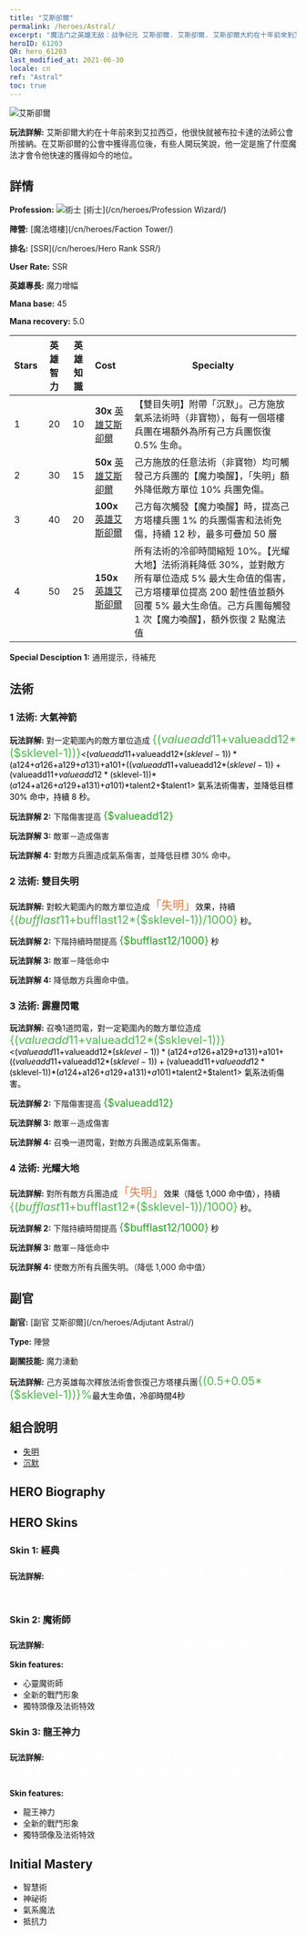 ```yaml
---
title: "艾斯卻爾"
permalink: /heroes/Astral/
excerpt: "魔法门之英雄无敌：战争纪元 艾斯卻爾. 艾斯卻爾. 艾斯卻爾大約在十年前來到艾拉西亞，他很快就被布拉卡達的法師公會所接納。在艾斯卻爾的公會中獲得高位後，有些人開玩笑說，他一定是施了什麼魔法才會令他快速的獲得如今的地位。"
heroID: 61203
QR: hero_61203
last_modified_at: 2021-06-30
locale: cn
ref: "Astral"
toc: true
---
```

  ![艾斯卻爾](/images/h/h_Astral.jpg)

 **玩法詳解:** 艾斯卻爾大約在十年前來到艾拉西亞，他很快就被布拉卡達的法師公會所接納。在艾斯卻爾的公會中獲得高位後，有些人開玩笑說，他一定是施了什麼魔法才會令他快速的獲得如今的地位。
## 詳情
 **Profession:** ![術士](/images/h/h_prof_15.png)  [術士](/cn/heroes/Profession Wizard/)

 **陣營:** [魔法塔樓](/cn/heroes/Faction Tower/)

 **排名:** [SSR](/cn/heroes/Hero Rank SSR/)

 **User Rate:** SSR

 **英雄專長:** 魔力增幅

 **Mana base:** 45

 **Mana recovery:** 5.0


  | Stars | 英雄智力 | 英雄知識 | Cost |     Specialty     |
  |---------|:---------------:|:---------------:|:--|--------------------|
  |    1    | 20 | 10 | **30x** [英雄艾斯卻爾](/cn/Items/her_388/) | 【雙目失明】附帶「沉默」。己方施放氣系法術時（非寶物），每有一個塔樓兵團在場額外為所有己方兵團恢復 0.5% 生命。 |
  |    2    | 30 | 15 | **50x** [英雄艾斯卻爾](/cn/Items/her_388/) | 己方施放的任意法術（非寶物）均可觸發己方兵團的【魔力喚醒】，「失明」額外降低敵方單位 10% 兵團免傷。 |
  |    3    | 40 | 20 | **100x** [英雄艾斯卻爾](/cn/Items/her_388/) | 己方每次觸發【魔力喚醒】時，提高己方塔樓兵團 1% 的兵團傷害和法術免傷，持續 12 秒，最多可疊加 50 層 |
  |    4    | 50 | 25 | **150x** [英雄艾斯卻爾](/cn/Items/her_388/) | 所有法術的冷卻時間縮短 10%。【光耀大地】法術消耗降低 30%，並對敵方所有單位造成 5% 最大生命值的傷害，己方塔樓單位提高 200 韌性值並額外回覆 5% 最大生命值。己方兵團每觸發 1 次【魔力喚醒】，額外恢復 2 點魔法值 |

 **Special Desciption 1:** 通用提示，待補充

## 法術
### 1 法術: 大氣神箭
 **玩法詳解:** 對一定範圍內的敵方單位造成 <span style="color: #48b946;font-size:20px">{($valueadd11+$valueadd12*($sklevel-1))}</span><span style="color: black"><($valueadd11+$valueadd12*($sklevel-1))*($a124+$a126+$a129+$a131)+$a101+(($valueadd11+$valueadd12*($sklevel-1))+($valueadd11+$valueadd12*($sklevel-1))*($a124+$a126+$a129+$a131)+$a101)*$talent2+$talent1> 氣系法術傷害，並降低目標 30% 命中，持續 8 秒。

 **玩法詳解 2:** 下階傷害提高 <span style="color: #1ca216;font-size:18px">{$valueadd12}</span><span style="color: black">

 **玩法詳解 3:** 敵軍－造成傷害

 **玩法詳解 4:** 對敵方兵團造成氣系傷害，並降低目標 30% 命中。

### 2 法術: 雙目失明
 **玩法詳解:** 對較大範圍內的敵方單位造成<span style="color: #e07c44;font-size:20px">「失明」</span><span style="color: black">效果，持續 <span style="color: #48b946;font-size:20px">{($bufflast11+$bufflast12*($sklevel-1))/1000}</span><span style="color: black"> 秒。

 **玩法詳解 2:** 下階持續時間提高 <span style="color: #1ca216;font-size:18px">{$bufflast12/1000}</span><span style="color: black"> 秒

 **玩法詳解 3:** 敵軍－降低命中

 **玩法詳解 4:** 降低敵方兵團命中值。

### 3 法術: 霹靂閃電
 **玩法詳解:** 召喚1道閃電，對一定範圍內的敵方單位造成 <span style="color: #48b946;font-size:20px">{($valueadd11+$valueadd12*($sklevel-1))}</span><span style="color: black"><($valueadd11+$valueadd12*($sklevel-1))*($a124+$a126+$a129+$a131)+$a101+(($valueadd11+$valueadd12*($sklevel-1))+($valueadd11+$valueadd12*($sklevel-1))*($a124+$a126+$a129+$a131)+$a101)*$talent2+$talent1> 氣系法術傷害。

 **玩法詳解 2:** 下階傷害提高 <span style="color: #1ca216;font-size:18px">{$valueadd12}</span><span style="color: black">

 **玩法詳解 3:** 敵軍－造成傷害

 **玩法詳解 4:** 召喚一道閃電，對敵方兵團造成氣系傷害。

### 4 法術: 光耀大地
 **玩法詳解:** 對所有敵方兵團造成<span style="color: #e07c44;font-size:20px">「失明」</span><span style="color: black">效果（降低 1,000 命中值），持續 <span style="color: #48b946;font-size:20px">{($bufflast11+$bufflast12*($sklevel-1))/1000}</span><span style="color: black"> 秒。

 **玩法詳解 2:** 下階持續時間提高 <span style="color: #1ca216;font-size:18px">{$bufflast12/1000}</span><span style="color: black"> 秒

 **玩法詳解 3:** 敵軍－降低命中

 **玩法詳解 4:** 使敵方所有兵團失明。（降低 1,000 命中值）


## 副官

 **副官:**  [副官 艾斯卻爾](/cn/heroes/Adjutant Astral/) 

 **Type:**  陣營 

 **副關技能:**  魔力湧動 

 **玩法詳解:** 己方英雄每次釋放法術會恢復己方塔樓兵團<span style="color: #48b946;font-size:20px">{(0.5+0.05*($sklevel-1))}%</span><span style="color: black">最大生命值，冷卻時間4秒

## 組合說明

* [失明](/cn/combination/失明/) 
* [沉默](/cn/combination/沉默/) 

## HERO Biography

## HERO Skins
### Skin 1: **經典**

 **玩法詳解:** <span style="color: #ffffff;font-size:20px">這個世界只有兩種人：棋手和棋子，你要想清楚做哪一種。</span>


### Skin 2: **魔術師**

 **玩法詳解:** <span style="color: #ffffff;font-size:20px">忘記看見的一切，用心告訴我真相是什麼。</span>

 **Skin features:** 

   - 心靈魔術師
   - 全新的戰鬥形象
   - 獨特頭像及法術特效

### Skin 3: **龍王神力**

 **玩法詳解:** <span style="color: #ffffff;font-size:20px">雷霆澆鑄我身，龍焰灌注我魂！我便是天罰，我便是神懲，我是這世上力量與魔法最完美的融合！</span>

 **Skin features:** 

   - 龍王神力
   - 全新的戰鬥形象
   - 獨特頭像及法術特效


## Initial Mastery
   - 智慧術
   - 神祕術
   - 氣系魔法
   - 抵抗力
